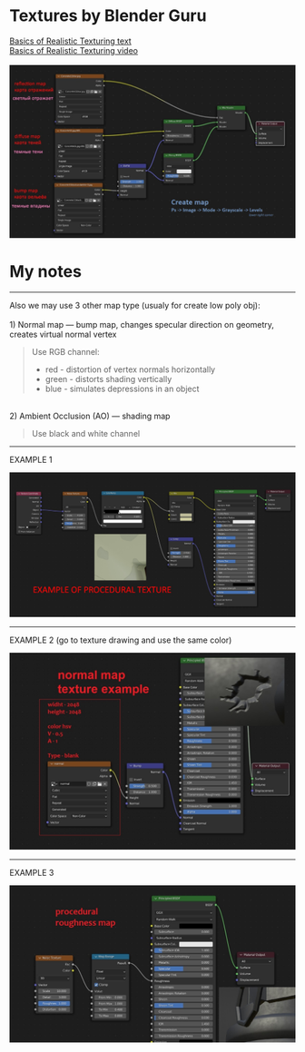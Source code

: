 # Textures by Blender Guru
[Basics of Realistic Texturing text](https://www.blenderguru.com/tutorials/basics-realistic-texturing)
<br>[Basics of Realistic Texturing video](https://www.youtube.com/watch?v=rzXNZkEoTAk)
<br>
<br>
![](https://github.com/AazQsc/cg-synopsis/blob/main/blender/textures/texturespic.jpg)


# My notes
--- 
Also we may use 3 other map type (usualy for create low poly obj):
<br>
<br> 1) Normal map — bump map, changes specular direction on geometry, creates virtual normal vertex
> Use RGB channel:
> - red - distortion of vertex normals horizontally
> - green - distorts shading vertically
> - blue - simulates depressions in an object

<br> 2) Ambient Occlusion (AO) — shading map

> Use black and white channel

---
EXAMPLE 1

![](https://github.com/AazQsc/cg-synopsis/blob/main/blender/textures/example1.jpg)

---
EXAMPLE 2
(go to texture drawing and use the same color)

![](https://github.com/AazQsc/cg-synopsis/blob/main/blender/textures/example2.jpg)

---
EXAMPLE 3

![](https://github.com/AazQsc/cg-synopsis/blob/main/blender/textures/example3.jpg)





